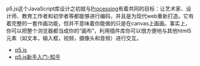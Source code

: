 p5.js这个JavaScript库设计之初就与[Processing](https://processing.org/)有着共同的目标：让艺术家、设计师、教育工作者和初学者等都能够进行编码，并且是为现代web重新打造。它有着完整的一套作画功能，但并不意味着你能做的只是在canvas上画画。事实上，你可以把整个浏览器都当成你的“画布”，利用插件库你可以很方便地与其他html5元素（如文本，输入框，视频，摄像头和音频）进行交互。  

- [p5.js](https://p5js.org/)  
- [p5.js新手入门-知乎](https://zhuanlan.zhihu.com/p/28250070)  
